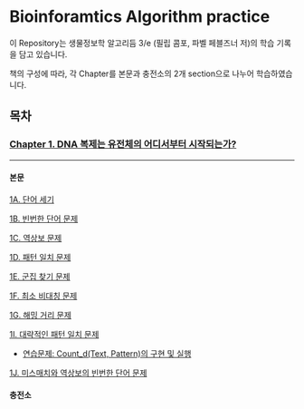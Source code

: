 # Bioinforamtics Algorithm practice
이 Repository는 생물정보학 알고리듬 3/e (필립 콤포, 파벨 페블즈너 저)의 학습 기록을 담고 있습니다.

책의 구성에 따라, 각 Chapter를 본문과 충전소의 2개 section으로 나누어 학습하였습니다.


## 목차
### [Chapter 1. DNA 복제는 유전체의 어디서부터 시작되는가?](./Chapter%201/)
---
#### 본문
 [1A. 단어 세기](/Bioinforamtics-Algorithm-practice/Chapter%201/1A.%20PatternCount.ipynb)

 [1B. 빈번한 단어 문제](/Bioinforamtics-Algorithm-practice/Chapter%201/1B.%20FrequentWords.ipynb)

 [1C. 역상보 문제](/Bioinforamtics-Algorithm-practice/Chapter%201/1C.%20ReverseComplement.ipynb)

 [1D. 패턴 일치 문제](/Bioinforamtics-Algorithm-practice/Chapter%201/1D.%20PatternOccurrence.ipynb)

 [1E. 군집 찾기 문제](/Bioinforamtics-Algorithm-practice/Chapter%201/1E.%20FindClumps.ipynb)

 [1F. 최소 비대칭 문제](/Bioinforamtics-Algorithm-practice/Chapter%201/1F.%20MinimizeSkew.ipynb)

 [1G. 해밍 거리 문제](/Bioinforamtics-Algorithm-practice/Chapter%201/1G.%20HammingDistance.ipynb)

 [1I. 대략적인 패턴 일치 문제](/Bioinforamtics-Algorithm-practice/Chapter%201/1H.%20NäivePatternMatiching.ipynb)

* [연습문제: Count_d(Text, Pattern)의 구현 및 실행](/Bioinforamtics-Algorithm-practice/Chapter%201/1I-Ex.%20ApproximatePatternCount.ipynb)

 [1J. 미스매치와 역상보의 빈번한 단어 문제](/Bioinforamtics-Algorithm-practice/Chapter%201/1J.%20MostFrequentPseudoPatternwithComplements.ipynb)

#### 충전소